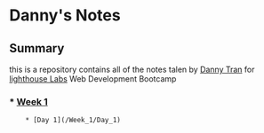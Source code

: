 # Danny's Notes
## Summary
this is a repository contains all of the notes talen by [Danny Tran](https://github.com/Danny-Tran) for [lighthouse Labs](https://lighthouselabs.ca/) Web Development Bootcamp

### * [Week 1](/Week_1)
		* [Day 1](/Week_1/Day_1)
		